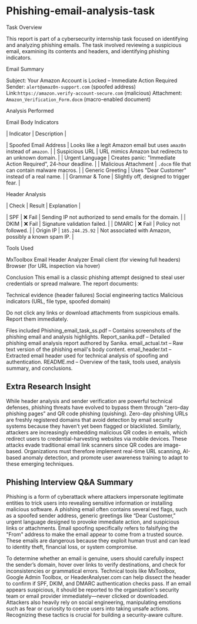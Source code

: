 # Phishing-email-analysis-task

Task Overview

This report is part of a cybersecurity internship task focused on identifying and analyzing phishing emails. The task involved reviewing a suspicious email, examining its contents and headers, and identifying phishing indicators.


Email Summary

Subject: Your Amazon Account is Locked – Immediate Action Required
  Sender: `alert@amaz0n-support.com` (spoofed address)
  Link:`https://amazon.verify-account-secure.com` (malicious)
  Attachment: `Amazon_Verification_Form.docm` (macro-enabled document)


Analysis Performed

Email Body Indicators

| Indicator             | Description                                                            |

| Spoofed Email Address | Looks like a legit Amazon email but uses `amaz0n` instead of `amazon`. |
| Suspicious URL        | URL mimics Amazon but redirects to an unknown domain.                  |
| Urgent Language       | Creates panic: "Immediate Action Required", 24-hour deadline.          |
| Malicious Attachment  | `.docm` file that can contain malware macros.                          |
| Generic Greeting      | Uses "Dear Customer" instead of a real name.                           |
| Grammar & Tone        | Slightly off, designed to trigger fear.                                |

Header Analysis

| Check     | Result          | Explanation                                              |

| SPF       | ❌ Fail          | Sending IP not authorized to send emails for the domain. |
| DKIM      | ❌ Fail          | Signature validation failed.                             |
| DMARC     | ❌ Fail          | Policy not followed.                                     |
| Origin IP | `185.244.25.92` | Not associated with Amazon, possibly a known spam IP.    |



Tools Used

MxToolbox Email Header Analyzer
Email client (for viewing full headers)
Browser (for URL inspection via hover)


Conclusion
This email is a classic phishing attempt designed to steal user credentials or spread malware. The report documents:

 Technical evidence (header failures)
 Social engineering tactics
 Malicious indicators (URL, file type, spoofed domain)

Do not click any links or download attachments from suspicious emails. Report them immediately.

Files included 
Phishing_email_task_ss.pdf – Contains screenshots of the phishing email and analysis highlights.
Report_sanika.pdf – Detailed phishing email analysis report authored by Sanika.
email_actual.txt – Raw text version of the phishing email's body content.
email_header.txt – Extracted email header used for technical analysis of spoofing and authentication.
README.md – Overview of the task, tools used, analysis summary, and conclusions.

## Extra Research Insight
While header analysis and sender verification are powerful technical defenses, phishing threats have evolved to bypass them through “zero-day phishing pages” and QR code phishing (quishing). Zero-day phishing URLs are freshly registered domains that avoid detection by email security systems because they haven’t yet been flagged or blacklisted. Similarly, attackers are increasingly embedding malicious QR codes in emails, which redirect users to credential-harvesting websites via mobile devices. These attacks evade traditional email link scanners since QR codes are image-based. Organizations must therefore implement real-time URL scanning, AI-based anomaly detection, and promote user awareness training to adapt to these emerging techniques.

## Phishing Interview Q&A Summary
Phishing is a form of cyberattack where attackers impersonate legitimate entities to trick users into revealing sensitive information or installing malicious software. A phishing email often contains several red flags, such as a spoofed sender address, generic greetings like “Dear Customer,” urgent language designed to provoke immediate action, and suspicious links or attachments. Email spoofing specifically refers to falsifying the "From" address to make the email appear to come from a trusted source. These emails are dangerous because they exploit human trust and can lead to identity theft, financial loss, or system compromise.

To determine whether an email is genuine, users should carefully inspect the sender’s domain, hover over links to verify destinations, and check for inconsistencies or grammatical errors. Technical tools like MxToolbox, Google Admin Toolbox, or HeaderAnalyser.com can help dissect the header to confirm if SPF, DKIM, and DMARC authentication checks pass. If an email appears suspicious, it should be reported to the organization's security team or email provider immediately—never clicked or downloaded. Attackers also heavily rely on social engineering, manipulating emotions such as fear or curiosity to coerce users into taking unsafe actions. Recognizing these tactics is crucial for building a security-aware culture.
